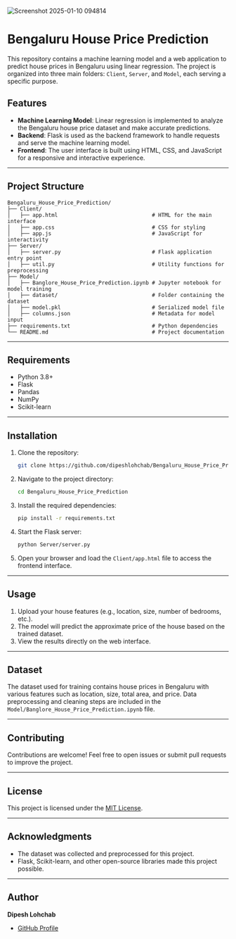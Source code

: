 ![Screenshot 2025-01-10 094814](https://github.com/user-attachments/assets/a7a94eaa-cdc4-4286-90c3-0a4488407931)


# Bengaluru House Price Prediction

This repository contains a machine learning model and a web application to predict house prices in Bengaluru using linear regression. The project is organized into three main folders: `Client`, `Server`, and `Model`, each serving a specific purpose.

## Features
- **Machine Learning Model**: Linear regression is implemented to analyze the Bengaluru house price dataset and make accurate predictions.
- **Backend**: Flask is used as the backend framework to handle requests and serve the machine learning model.
- **Frontend**: The user interface is built using HTML, CSS, and JavaScript for a responsive and interactive experience.

---

## Project Structure
```
Bengaluru_House_Price_Prediction/
├── Client/
│   ├── app.html                              # HTML for the main interface
│   ├── app.css                               # CSS for styling
│   ├── app.js                                # JavaScript for interactivity
├── Server/
│   ├── server.py                             # Flask application entry point
│   ├── util.py                               # Utility functions for preprocessing
├── Model/
│   ├── Banglore_House_Price_Prediction.ipynb # Jupyter notebook for model training
│   ├── dataset/                              # Folder containing the dataset
│   ├── model.pkl                             # Serialized model file
│   ├── columns.json                          # Metadata for model input
├── requirements.txt                          # Python dependencies
└── README.md                                 # Project documentation
```

---

## Requirements
- Python 3.8+
- Flask
- Pandas
- NumPy
- Scikit-learn

---

## Installation

1. Clone the repository:
   ```bash
   git clone https://github.com/dipeshlohchab/Bengaluru_House_Price_Prediction.git
   ```

2. Navigate to the project directory:
   ```bash
   cd Bengaluru_House_Price_Prediction
   ```

3. Install the required dependencies:
   ```bash
   pip install -r requirements.txt
   ```

4. Start the Flask server:
   ```bash
   python Server/server.py
   ```

5. Open your browser and load the `Client/app.html` file to access the frontend interface.

---

## Usage
1. Upload your house features (e.g., location, size, number of bedrooms, etc.).
2. The model will predict the approximate price of the house based on the trained dataset.
3. View the results directly on the web interface.

---

## Dataset
The dataset used for training contains house prices in Bengaluru with various features such as location, size, total area, and price. Data preprocessing and cleaning steps are included in the `Model/Banglore_House_Price_Prediction.ipynb` file.

---

## Contributing
Contributions are welcome! Feel free to open issues or submit pull requests to improve the project.

---

## License
This project is licensed under the [MIT License](LICENSE).

---

## Acknowledgments
- The dataset was collected and preprocessed for this project.
- Flask, Scikit-learn, and other open-source libraries made this project possible.

---

## Author
**Dipesh Lohchab**
- [GitHub Profile](https://github.com/dipeshlohchab)

